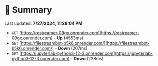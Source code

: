 # 📖 Summary
Last updated: **7/27/2024, 11:28:04 PM**

- `GET` [https://restreamer-09gx.onrender.com](https://restreamer-09gx.onrender.com) - **Up** (4553ms)
- `GET` [https://filestreambot-b5k6.onrender.com/](https://filestreambot-b5k6.onrender.com/) - **Down** (207ms)
- `GET` [https://jupyterlab-python3-12-3.onrender.com](https://jupyterlab-python3-12-3.onrender.com) - **Down** (228ms)
